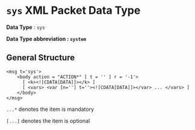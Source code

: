 `sys` XML Packet Data Type
==========================

__Data Type__              : `sys`

__Data Type abbreviation : `system`__

## General Structure

```
<msg t='sys'>
    <body action = "ACTION*" [ t = '' ] r = '-1'> 
      [ <k><![CDATA[DATA]]></k> ]
      [ <vars> <var [n=''] t=''><![CDATA[DATA]]></var> ... </vars> ]
	</body>
</msg>
```

`...*` denotes the item is mandatory

`[...]` denotes the item is optional
